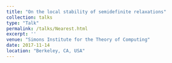```yaml
---
title: "On the local stability of semidefinite relaxations"
collection: talks
type: "Talk"
permalink: /talks/Nearest.html
excerpt: ''
venue: "Simons Institute for the Theory of Computing"
date: 2017-11-14
location: "Berkeley, CA, USA"
---
```


